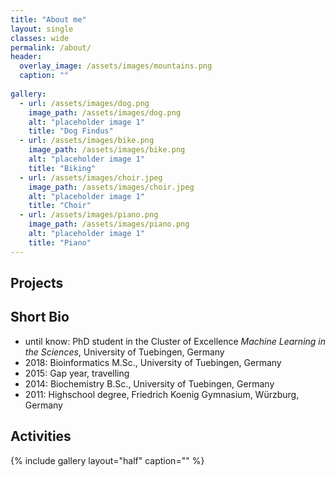 ```yaml
---
title: "About me"
layout: single
classes: wide
permalink: /about/
header:
  overlay_image: /assets/images/mountains.png
  caption: ""
  
gallery:
  - url: /assets/images/dog.png
    image_path: /assets/images/dog.png
    alt: "placeholder image 1"
    title: "Dog Findus"
  - url: /assets/images/bike.png
    image_path: /assets/images/bike.png
    alt: "placeholder image 1"
    title: "Biking"
  - url: /assets/images/choir.jpeg
    image_path: /assets/images/choir.jpeg
    alt: "placeholder image 1"
    title: "Choir"
  - url: /assets/images/piano.png
    image_path: /assets/images/piano.png
    alt: "placeholder image 1"
    title: "Piano"
---
```

## Projects  


## Short Bio
- until know: PhD student in the Cluster of Excellence *Machine Learning in the Sciences*, University of Tuebingen, Germany
- 2018: Bioinformatics M.Sc., University of Tuebingen, Germany
- 2015: Gap year, travelling 
- 2014: Biochemistry B.Sc., University of Tuebingen, Germany
- 2011: Highschool degree, Friedrich Koenig Gymnasium, Würzburg, Germany


## Activities
{% include gallery layout="half" caption="" %}